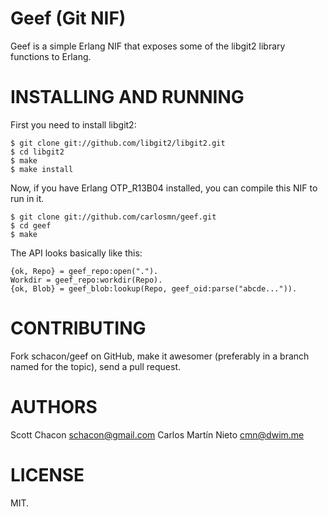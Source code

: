 Geef (Git NIF)
================

Geef is a simple Erlang NIF that exposes some of the libgit2 library functions
to Erlang.

INSTALLING AND RUNNING
========================

First you need to install libgit2:

    $ git clone git://github.com/libgit2/libgit2.git
    $ cd libgit2
    $ make
    $ make install

Now, if you have Erlang OTP_R13B04 installed, you can compile this NIF to run
in it.

    $ git clone git://github.com/carlosmn/geef.git
    $ cd geef
    $ make

The API looks basically like this:

    {ok, Repo} = geef_repo:open(".").
    Workdir = geef_repo:workdir(Repo).
    {ok, Blob} = geef_blob:lookup(Repo, geef_oid:parse("abcde...")).

CONTRIBUTING
==============

Fork schacon/geef on GitHub, make it awesomer (preferably in a branch named
for the topic), send a pull request.


AUTHORS 
==============

Scott Chacon <schacon@gmail.com>
Carlos Martín Nieto <cmn@dwim.me>


LICENSE
==============

MIT.
